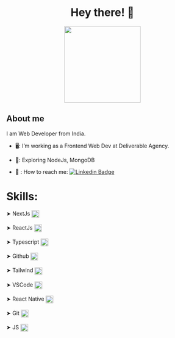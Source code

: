 <h1 align="center"> Hey there! <span class="wave">👋 </span></h1>





<div id="header" align="center">
<img align="center" height="200" src="https://media1.giphy.com/media/v1.Y2lkPTc5MGI3NjExYzNjNmR5aHJpdW96ZnFiMGVsdWVseGtpZzN5eGZ4ZDZyODFodWRmeiZlcD12MV9pbnRlcm5hbF9naWZfYnlfaWQmY3Q9Zw/SWoSkN6DxTszqIKEqv/giphy.webp"  />
</div>


<h2>About me </h2>

I am  Web Developer from India.

- 🖥️: I’m working as a Frontend Web Dev at Deliverable Agency.

- 🌱: Exploring NodeJs, MongoDB

- 💬 : How to reach me: [![Linkedin Badge](https://img.shields.io/static/v1?message=LinkedIn&logo=linkedin&label=&color=0077B5&logoColor=white&labelColor=&style=for-the-badge)](https://www.linkedin.com/in/naman-aggarwal-90886622a)

<h1>Skills:</h1>
  
  ➤ NextJs <img align="center" src="https://cdn.jsdelivr.net/gh/devicons/devicon/icons/nextjs/nextjs-original.svg" height="20" alt="nextjs logo"  /><br><br>
  ➤ ReactJs <img align="center" src="https://cdn.jsdelivr.net/gh/devicons/devicon/icons/react/react-original.svg" height="20" alt="react logo"  /> <br><br>
  ➤ Typescript <img src="https://cdn.jsdelivr.net/gh/devicons/devicon/icons/typescript/typescript-original.svg" height="20" alt="typescript logo" align="center" /><br><br>
  ➤ Github <img src="https://cdn-icons-png.flaticon.com/512/25/25231.png" height="20" alt="typescript logo" align="center" /><br><br>
  ➤ Tailwind <img src="https://cdn.simpleicons.org/tailwindcss/06B6D4" height="20" alt="tailwindcss logo" align="center" /><br><br>
  ➤ VSCode <img src="https://cdn.jsdelivr.net/gh/devicons/devicon/icons/vscode/vscode-original.svg" height="20" alt="vscode logo" align="center" /><br><br>
  ➤ React Native <img align="center" src="https://cdn.jsdelivr.net/gh/devicons/devicon/icons/react/react-original.svg" height="20" alt="react logo"  /> <br><br>
  ➤ Git <img src="https://cdn.jsdelivr.net/gh/devicons/devicon/icons/git/git-original.svg" height="20" alt="git logo" align="center" /><br><br>
  ➤ JS <img src="https://static.vecteezy.com/system/resources/previews/027/127/463/original/javascript-logo-javascript-icon-transparent-free-png.png" height="20" alt="git logo" align="center" />
